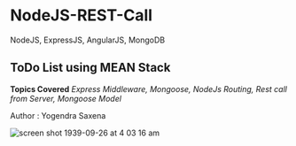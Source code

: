 # NodeJS-REST-Call
NodeJS, ExpressJS, AngularJS, MongoDB

ToDo List using MEAN Stack
----
**Topics Covered**
_Express Middleware, 
Mongoose, 
NodeJs Routing,
Rest call from Server, 
Mongoose Model_

Author : Yogendra Saxena


![screen shot 1939-09-26 at 4 03 16 am](https://user-images.githubusercontent.com/14003377/34074969-d642fce8-e2df-11e7-952b-5a460d51636d.png)
